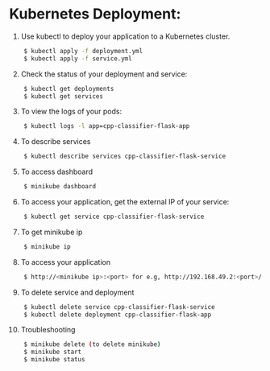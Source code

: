 # Kubernetes Deployment:

1. Use kubectl to deploy your application to a Kubernetes cluster.
```bash
    $ kubectl apply -f deployment.yml
    $ kubectl apply -f service.yml
```

2. Check the status of your deployment and service:
```bash
    $ kubectl get deployments
    $ kubectl get services
```

3. To view the logs of your pods:
```bash
    $ kubectl logs -l app=cpp-classifier-flask-app
```

4. To describe services
```bash
    $ kubectl describe services cpp-classifier-flask-service
```

5. To access dashboard
```bash
    $ minikube dashboard
```

6. To access your application, get the external IP of your service:
```bash
    $ kubectl get service cpp-classifier-flask-service
```

7. To get minikube ip
```bash
    $ minikube ip
```

8. To access your application
```bash
    $ http://<minikube ip>:<port> for e.g, http://192.168.49.2:<port>/
```

9. To delete service and deployment
```bash
    $ kubectl delete service cpp-classifier-flask-service
    $ kubectl delete deployment cpp-classifier-flask-app
```

10. Troubleshooting
```bash
    $ minikube delete (to delete minikube)
    $ minikube start
    $ minikube status
```
